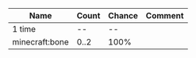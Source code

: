 | Name           | Count | Chance | Comment |
| -------------- | ----- | ------ | ------- |
| 1 time         |    -- |     -- |         |
| minecraft:bone |  0..2 |   100% |         |